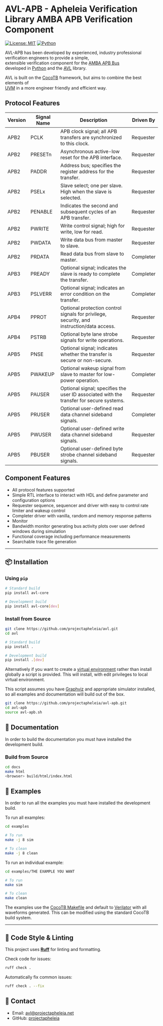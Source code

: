 # AVL-APB - Apheleia Verification Library AMBA APB Verification Component

[![License: MIT](https://img.shields.io/badge/License-MIT-blue.svg)](LICENSE)
[![Python](https://img.shields.io/badge/Python-3.7%2B-blue)](https://www.python.org/)


AVL-APB has been developed by experienced, industry professional verification engineers to provide a simple, \
extensible verification component for the [AMBA APB Bus](https://developer.arm.com/documentation/ihi0024/latest/) \
developed in [Python](https://www.python.org/) and the [AVL](https://avl-core.readthedocs.io/en/latest/index.html) library.

AVL is built on the [CocoTB](https://docs.cocotb.org/en/stable/) framework, but aims to combine the best elements of \
[UVM](https://accellera.org/community/uvm) in a more engineer friendly and efficient way.


## Protocol Features

| Version | Signal Name | Description | Driven By |
|---------|-------------|-------------|-----------|
| APB2    | PCLK        | APB clock signal; all APB transfers are synchronized to this clock. | Requester |
| APB2    | PRESETn     | Asynchronous active-low reset for the APB interface. | Requester |
| APB2    | PADDR       | Address bus; specifies the register address for the transfer. | Requester |
| APB2    | PSELx       | Slave select; one per slave. High when the slave is selected. | Requester |
| APB2    | PENABLE     | Indicates the second and subsequent cycles of an APB transfer. | Requester |
| APB2    | PWRITE      | Write control signal; high for write, low for read. | Requester |
| APB2    | PWDATA      | Write data bus from master to slave. | Requester |
| APB2    | PRDATA      | Read data bus from slave to master. | Completer |
| APB3    | PREADY      | Optional signal; indicates the slave is ready to complete the transfer. | Completer |
| APB3    | PSLVERR     | Optional signal; indicates an error condition on the transfer. | Completer |
| APB4    | PPROT       | Optional protection control signals for privilege, security, and instruction/data access. | Requester |
| APB4    | PSTRB       | Optional byte lane strobe signals for write operations. | Requester |
| APB5    | PNSE        | Optional signal; indicates whether the transfer is secure or non-secure. | Requester |
| APB5    | PWAKEUP     | Optional wakeup signal from slave to master for low-power operation. | Completer |
| APB5    | PAUSER      | Optional signal; specifies the user ID associated with the transfer for secure systems. | Requester |
| APB5    | PRUSER      | Optional user-defined read data channel sideband signals. | Completer |
| APB5    | PWUSER      | Optional user-defined write data channel sideband signals. | Requester |
| APB5    | PBUSER      | Optional user-defined byte strobe channel sideband signals. | Requester |

## Component Features

- All protocol features supported
- Simple RTL interface to interact with HDL and define parameter and configuration options
- Requester sequence, sequencer and driver with easy to control rate limiter and wakeup control
- Completer driver with vanilla, random and memory response patterns
- Monitor
- Bandwidth monitor generating bus activity plots over user defined windows during simulation
- Functional coverage including performance measurements
- Searchable trace file generation

---

## 📦 Installation

### Using `pip`
```sh
# Standard build
pip install avl-core

# Development build
pip install avl-core[dev]
```

### Install from Source
```sh
git clone https://github.com/projectapheleia/avl.git
cd avl

# Standard build
pip install .

# Development build
pip install .[dev]
```

Alternatively if you want to create a [virtual environment](https://docs.python.org/3/library/venv.html) rather than install globally a script is provided. This will install, with edit privileges to local virtual environment.

This script assumes you have [Graphviz](https://graphviz.org/download/) and appropriate simulator installed, so all examples and documentation will build out of the box.


```sh
git clone https://github.com/projectapheleia/avl-apb.git
cd avl-apb
source avl-apb.sh
```

## 📖 Documentation

In order to build the documentation you must have installed the development build.

### Build from Source
```sh
cd docs
make html
<browser> build/html/index.html
```
## 🏃 Examples

In order to run all the examples you must have installed the development build.

To run all examples:

```sh
cd examples

# To run
make -j 8 sim

# To clean
make -j 8 clean
```

To run an individual example:

```sh
cd examples/THE EXAMPLE YOU WANT

# To run
make sim

# To clean
make clean
```

The examples use the [CocoTB Makefile](https://docs.cocotb.org/en/stable/building.html) and default to [Verilator](https://www.veripool.org/verilator/) with all waveforms generated. This can be modified using the standard CocoTB build system.

---


## 🧹 Code Style & Linting

This project uses [**Ruff**](https://docs.astral.sh/ruff/) for linting and formatting.

Check code for issues:

```sh
ruff check .
```

Automatically fix common issues:

```sh
ruff check . --fix
```



## 📧 Contact

- Email: avl@projectapheleia.net
- GitHub: [projectapheleia](https://github.com/projectapheleia)
